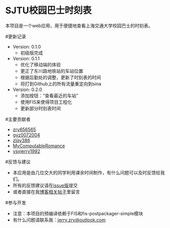 SJTU校园巴士时刻表
========

本项目是一个web应用，用于便捷地查看上海交通大学校园巴士的时刻表。

#更新记录
- Version: 0.1.0
  - 初级版完成
- Version: 0.1.1
  - 优化了移动端的体验
  - 更正了东川路地铁站的车站位置
  - 根据后勤处的调整，更新了时刻表的时间
  - 将打到Github上的所有流量重定向到sina
- Version: 0.2.0
  - 添加按钮：“查看最近的车站”
  - 使用FIS来使得项目工程化
  - 更新部分时刻表时间

#主要贡献者

- [zry656565](https://github.com/zry656565)
- [gyz0072004](https://github.com/gyz0072004)
- [zlqy386](https://github.com/zlqy386)
- [MyComputableRomance](https://github.com/MyComputableRomance)
- [ysyjerry1992](https://github.com/ysyjerry1992)

#反馈与建议
- 本应用是由几位交大的同学利用课余时间制作，有什么问题可以及时反馈给我们。
- 所有的反馈建议请在[issue版](https://github.com/zry656565/SJTU-Bus/issues)提交
- 或者直接在我[博客相关帖子](http://jerryzou.com/posts/sjtuBusFeedback/)里留言

#参与开发
- 注意：本项目的预编译依赖于FIS和fis-postpackager-simple模块
- 有什么问题请联系我：jerry.zry@outlook.com